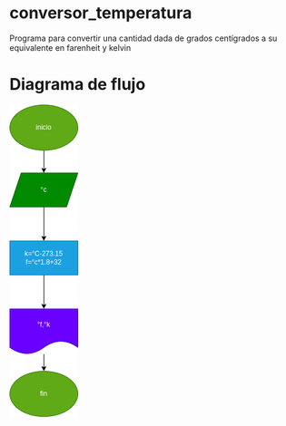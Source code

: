 # conversor_temperatura
Programa para convertir una cantidad dada de grados centígrados a su equivalente en farenheit y kelvin

# Diagrama de flujo
![Diagrama de flujo](diagrama.png "Diagrama de flujo")
